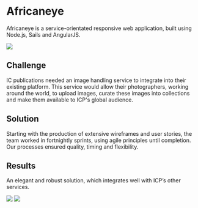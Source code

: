 # Africaneye

Africaneye is a service-orientated responsive web application, built using Node.js, Sails and AngularJS.

<p class="center"><img class="abc-desktop" src="/assets/africaneye-laptop.jpg"></p>


## Challenge

IC publications needed an image handling service to integrate into their existing platform. This service would allow their photographers, working around the world, to upload images, curate these images into collections and make them available to ICP's global audience.

## Solution

Starting with the production of extensive wireframes and user stories, the team worked in fortnightly sprints, using agile principles until completion. Our processes ensured quality, timing and flexibility.

## Results

An elegant and robust solution, which integrates well with ICP’s other services.

<p class="center">
    <img class="abc-mobile" src="/assets/africaneye-mobile.jpg">
    <img class="abc-laptop" src="/assets/africaneye-laptop-content.jpg">
</p>
